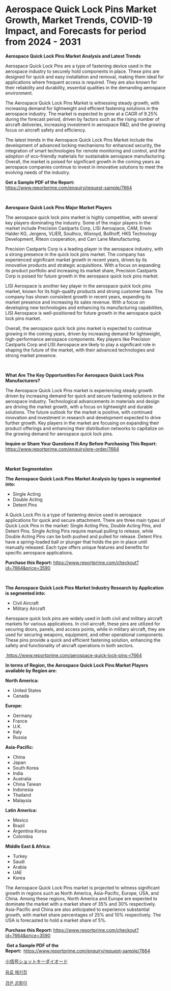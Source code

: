<p><h1>Aerospace Quick Lock Pins Market Growth, Market Trends, COVID-19 Impact, and Forecasts for period from 2024 - 2031</h1></p><p><strong>Aerospace Quick Lock Pins Market Analysis and Latest Trends</strong></p>
<p><p>Aerospace Quick Lock Pins are a type of fastening device used in the aerospace industry to securely hold components in place. These pins are designed for quick and easy installation and removal, making them ideal for applications where frequent access is required. They are also known for their reliability and durability, essential qualities in the demanding aerospace environment.</p><p>The Aerospace Quick Lock Pins Market is witnessing steady growth, with increasing demand for lightweight and efficient fastening solutions in the aerospace industry. The market is expected to grow at a CAGR of 9.25% during the forecast period, driven by factors such as the rising number of aircraft deliveries, increasing investment in aerospace R&D, and the growing focus on aircraft safety and efficiency.</p><p>The latest trends in the Aerospace Quick Lock Pins Market include the development of advanced locking mechanisms for enhanced security, the integration of smart technologies for remote monitoring and control, and the adoption of eco-friendly materials for sustainable aerospace manufacturing. Overall, the market is poised for significant growth in the coming years as aerospace companies continue to invest in innovative solutions to meet the evolving needs of the industry.</p></p>
<p><strong>Get a Sample PDF of the Report:&nbsp;</strong> <a href="https://www.reportprime.com/enquiry/request-sample/7664">https://www.reportprime.com/enquiry/request-sample/7664</a></p>
<p>&nbsp;</p>
<p><strong>Aerospace Quick Lock Pins Major Market Players</strong></p>
<p><p>The aerospace quick lock pins market is highly competitive, with several key players dominating the industry. Some of the major players in the market include Precision Castparts Corp, LISI Aerospace, CAM, Erwin Halder KG, Jergens, VLIER, Southco, Wixroyd, Bollhoff, HKS Technology Development, Riteon cooperation, and Carr Lane Manufacturing.</p><p>Precision Castparts Corp is a leading player in the aerospace industry, with a strong presence in the quick lock pins market. The company has experienced significant market growth in recent years, driven by its innovative products and strategic acquisitions. With a focus on expanding its product portfolio and increasing its market share, Precision Castparts Corp is poised for future growth in the aerospace quick lock pins market.</p><p>LISI Aerospace is another key player in the aerospace quick lock pins market, known for its high-quality products and strong customer base. The company has shown consistent growth in recent years, expanding its market presence and increasing its sales revenue. With a focus on developing new technologies and enhancing its manufacturing capabilities, LISI Aerospace is well-positioned for future growth in the aerospace quick lock pins market.</p><p>Overall, the aerospace quick lock pins market is expected to continue growing in the coming years, driven by increasing demand for lightweight, high-performance aerospace components. Key players like Precision Castparts Corp and LISI Aerospace are likely to play a significant role in shaping the future of the market, with their advanced technologies and strong market presence.</p></p>
<p>&nbsp;</p>
<p><strong>What Are The Key Opportunities For Aerospace Quick Lock Pins Manufacturers?</strong></p>
<p><p>The Aerospace Quick Lock Pins market is experiencing steady growth driven by increasing demand for quick and secure fastening solutions in the aerospace industry. Technological advancements in materials and design are driving the market growth, with a focus on lightweight and durable solutions. The future outlook for the market is positive, with continued innovation and investment in research and development expected to drive further growth. Key players in the market are focusing on expanding their product offerings and enhancing their distribution networks to capitalize on the growing demand for aerospace quick lock pins.</p></p>
<p><strong>Inquire or Share Your Questions If Any Before Purchasing This Report:</strong> <a href="https://www.reportprime.com/enquiry/pre-order/7664">https://www.reportprime.com/enquiry/pre-order/7664</a></p>
<p>&nbsp;</p>
<p><strong>Market Segmentation</strong></p>
<p><strong>The Aerospace Quick Lock Pins Market Analysis by types is segmented into:</strong></p>
<p><ul><li>Single Acting</li><li>Double Acting</li><li>Detent Pins</li></ul></p>
<p><p>A Quick Lock Pin is a type of fastening device used in aerospace applications for quick and secure attachment. There are three main types of Quick Lock Pins in the market: Single Acting Pins, Double Acting Pins, and Detent Pins. Single Acting Pins require manual pulling to release, while Double Acting Pins can be both pushed and pulled for release. Detent Pins have a spring-loaded ball or plunger that holds the pin in place until manually released. Each type offers unique features and benefits for specific aerospace applications.</p></p>
<p><strong>Purchase this Report:&nbsp;</strong><a href="https://www.reportprime.com/checkout?id=7664&price=3590">https://www.reportprime.com/checkout?id=7664&price=3590</a></p>
<p>&nbsp;</p>
<p><strong>The Aerospace Quick Lock Pins Market Industry Research by Application is segmented into:</strong></p>
<p><ul><li>Civil Aircraft</li><li>Military Aircraft</li></ul></p>
<p><p>Aerospace quick lock pins are widely used in both civil and military aircraft markets for various applications. In civil aircraft, these pins are utilized for securing doors, panels, and access points, while in military aircraft, they are used for securing weapons, equipment, and other operational components. These pins provide a quick and efficient fastening solution, enhancing the safety and functionality of aircraft operations in both sectors.</p></p>
<p><a href="https://www.reportprime.com/aerospace-quick-lock-pins-r7664">&nbsp;https://www.reportprime.com/aerospace-quick-lock-pins-r7664</a></p>
<p><strong>In terms of Region, the Aerospace Quick Lock Pins Market Players available by Region are:</strong></p>
<p>
    <p> <strong> North America: </strong>
        <ul>
            <li>United States</li>
            <li>Canada</li>
        </ul>
        </p> 
    <p> <strong> Europe: </strong>
        <ul>
            <li>Germany</li>
            <li>France</li>
            <li>U.K.</li>
            <li>Italy</li>
            <li>Russia</li>
        </ul>
        </p> 
    <p> <strong> Asia-Pacific: </strong>
        <ul>
            <li>China</li>
            <li>Japan</li>
            <li>South Korea</li>
            <li>India</li>
            <li>Australia</li>
            <li>China Taiwan</li>
            <li>Indonesia</li>
            <li>Thailand</li>
            <li>Malaysia</li>
        </ul>
        </p> 
    <p> <strong> Latin America: </strong>
        <ul>
            <li>Mexico</li>
            <li>Brazil</li>
            <li>Argentina Korea</li>
            <li>Colombia</li>
        </ul>
        </p> 
    <p> <strong> Middle East & Africa: </strong>
        <ul>
            <li>Turkey</li>
            <li>Saudi</li>
            <li>Arabia</li>
            <li>UAE</li>
            <li>Korea</li>
        </ul>
    </p>
    </p>
<p><p>The Aerospace Quick Lock Pins market is projected to witness significant growth in regions such as North America, Asia-Pacific, Europe, USA, and China. Among these regions, North America and Europe are expected to dominate the market with a market share of 35% and 30% respectively. Asia-Pacific and China are also anticipated to experience substantial growth, with market share percentages of 25% and 10% respectively. The USA is forecasted to hold a market share of 5%.</p></p>
<p><strong>Purchase this Report: </strong><a href="https://www.reportprime.com/checkout?id=7664&price=3590">https://www.reportprime.com/checkout?id=7664&price=3590</a></p>
<p>&nbsp;<strong>Get a Sample PDF of the Report:&nbsp;&nbsp;</strong><a href="https://www.reportprime.com/enquiry/request-sample/7664">https://www.reportprime.com/enquiry/request-sample/7664</a></p>
<p><strong></strong></p>
<p><p><a href="https://github.com/ReyesKohler20231/Market-Research-Report-List-1/blob/main/680569926719.md">小信号ショットキーダイオード</a></p><p><a href="https://github.com/Elenrrera7685/Market-Research-Report-List-1/blob/main/154910826445.md">음료 패키징</a></p><p><a href="https://github.com/sammyUltyylrich9067856/Market-Research-Report-List-1/blob/main/186189926448.md">검은 곰팡이</a></p></p>